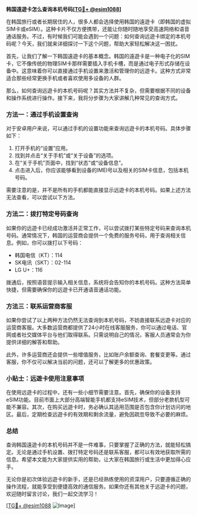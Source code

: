 **韩国遠遊卡怎么查询本机号码[[TG💪+ @esim1088](https://t.me/s/esim1088)]**

在韩国旅行或者长期居住的人，很多人都会选择使用韩国的遠遊卡（即韩国的虚拟SIM卡或eSIM）。这种卡片不仅方便携带，还能让你随时随地享受高速网络和语音通话服务。不过，有时候我们可能会遇到一个问题：如何查询远遊卡绑定的本机号码呢？今天，我们就来详细探讨一下这个问题，帮助大家轻松解决这一困扰。

首先，让我们了解一下韩国遠遊卡的基本概念。韩国的遠遊卡是一种电子化的SIM卡，它不像传统的物理SIM卡那样需要插入手机卡槽，而是通过电子形式存储在设备中。这意味着你可以直接通过手机设置来激活和管理你的远遊卡。这种方式非常适合那些经常更换手机或者喜欢使用多设备的人群。

那么，如何查询远遊卡的本机号码呢？其实方法并不复杂，但需要根据不同的设备和操作系统进行操作。接下来，我将分步骤为大家讲解几种常见的查询方式。

### 方法一：通过手机设置查询

对于安卓用户来说，可以通过手机的设置功能来查询远遊卡的本机号码。具体步骤如下：

1. 打开手机的“设置”应用。
2. 找到并点击“关于手机”或“关于设备”的选项。
3. 在“关于手机”页面中，找到“状态”或“设备信息”。
4. 点击进入后，你应该能够看到设备的IMEI号以及相关的SIM卡信息，包括本机号码。

需要注意的是，并不是所有的手机都能直接显示远遊卡的本机号码。如果上述方法无法查看，可以尝试以下方法。

### 方法二：拨打特定号码查询

如果你的远遊卡已经成功激活并正常工作，可以尝试拨打某些特定号码来查询本机号码。通常情况下，韩国的运营商会提供一个免费的服务号码，用于查询相关信息。例如，你可以拨打以下号码：

- 韩国电信（KT）：114
- SK电讯（SKT）：02-114
- LG U+：116

拨通后，按照语音提示输入相关信息，系统将会告知你的本机号码。这种方法简单快捷，但需要确保你的远遊卡已开通语音通话功能。

### 方法三：联系运营商客服

如果你尝试了以上两种方法仍然无法查询到本机号码，不妨直接联系远遊卡对应的运营商客服。大多数运营商都提供了24小时在线客服服务，你可以通过电话、官网或者社交媒体平台与他们取得联系。只需说明自己的情况，客服人员通常会为你提供详细的解答和帮助。

此外，许多运营商还会提供一些增值服务，比如账户余额查询、套餐变更等。通过客服，你不仅可以解决当前的问题，还可以了解更多的优惠政策。

### 小贴士：远遊卡使用注意事项

在使用远遊卡的过程中，还有一些小细节需要注意。首先，确保你的设备支持eSIM功能。目前市面上大部分高端智能手机都支持eSIM技术，但部分老款机型可能不兼容。其次，在购买远遊卡时，务必确认其适用范围是否包含你计划访问的地区。最后，定期检查远遊卡的有效期和剩余流量，避免因疏忽导致不必要的麻烦。

### 总结

查询韩国遠遊卡的本机号码并不是一件难事，只要掌握了正确的方法，就能轻松搞定。无论是通过手机设置、拨打特定号码还是联系客服，都可以有效地获取所需的信息。希望本文能为大家提供实用的帮助，让大家在韩国旅行或生活中更加得心应手。

无论你是初次体验远遊卡的新手，还是已经熟练使用的资深用户，只要遵循正确的操作流程，就能享受到便捷高效的通信服务。如果你还有其他关于远遊卡的问题，欢迎随时留言讨论，我们一起交流学习！

[[TG💪+ @esim1088](https://t.me/s/esim1088) ![Image](https://i.postimg.cc/4NQfJmqS/Snipaste-2025-05-13-00-14-12.png)]
